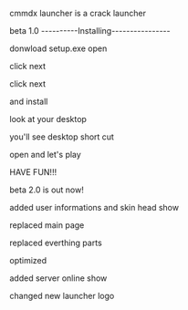 cmmdx launcher is a crack launcher 

beta 1.0
----------Installing----------------


donwload setup.exe open 

click next 

click next

and install 

look at your desktop 

you'll see desktop short cut

open and let's play

HAVE FUN!!!




beta 2.0 is out now!

added user informations and skin head show

replaced main page

replaced everthing parts 

optimized

added server online show

changed new launcher logo
